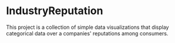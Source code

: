 # IndustryReputation
This project is a collection of simple data  visualizations that display categorical data over a companies' reputations among consumers. 
